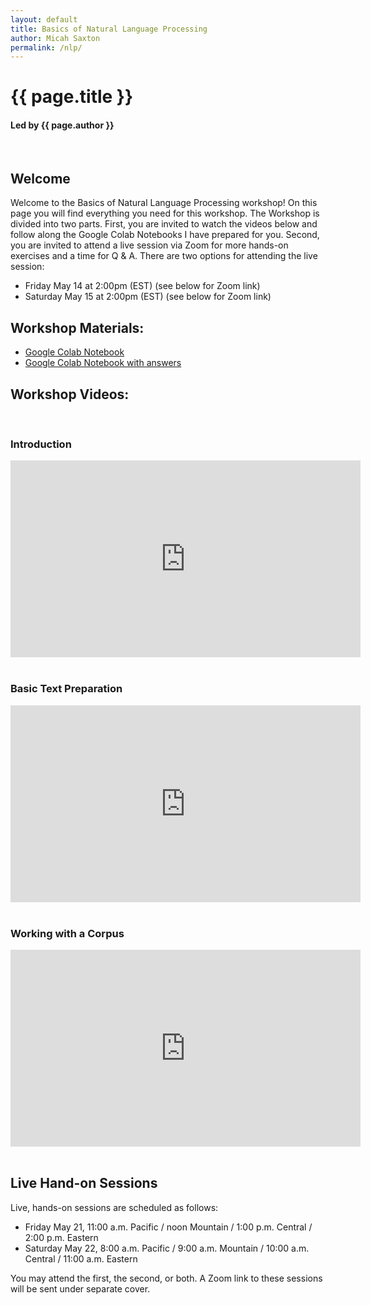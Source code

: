 ```yaml
---
layout: default
title: Basics of Natural Language Processing
author: Micah Saxton
permalink: /nlp/
---
```

# {{ page.title }}
#### Led by {{ page.author }}
&nbsp;    

## Welcome

Welcome to the Basics of Natural Language Processing workshop! On this page you will find everything you need for this workshop. The Workshop is divided into two parts. First, you are invited to watch the videos below and follow along the Google Colab Notebooks I have prepared for you. Second, you are invited to attend a live session via Zoom for more hands-on exercises and a time for Q & A. There are two options for attending the live session:
* Friday May 14 at 2:00pm (EST) (see below for Zoom link)
* Saturday May 15 at 2:00pm (EST) (see below for Zoom link)
&nbsp;    

## Workshop Materials:

* [Google Colab Notebook](https://colab.research.google.com/drive/1zlyEGPXngw0rSiEm5-YoIhnCL55dmbA7?usp=sharing)
* [Google Colab Notebook with answers](https://colab.research.google.com/drive/1tU12kdbr5qzVdr_oi8ZsfOdhniyLN438?usp=sharing) 
&nbsp;

## Workshop Videos:
&nbsp;

### Introduction
<iframe width="560" height="315" src="https://www.youtube.com/embed/EoOj09fhI6k" title="YouTube video player" frameborder="0" allow="accelerometer; autoplay; clipboard-write; encrypted-media; gyroscope; picture-in-picture" allowfullscreen></iframe>
&nbsp;

### Basic Text Preparation
<iframe width="560" height="315" src="https://www.youtube.com/embed/dYjk995MsaI" title="YouTube video player" frameborder="0" allow="accelerometer; autoplay; clipboard-write; encrypted-media; gyroscope; picture-in-picture" allowfullscreen></iframe>
&nbsp;

### Working with a Corpus
<iframe width="560" height="315" src="https://www.youtube.com/embed/Ftes-SNwA6s" title="YouTube video player" frameborder="0" allow="accelerometer; autoplay; clipboard-write; encrypted-media; gyroscope; picture-in-picture" allowfullscreen></iframe>
&nbsp;

## Live Hand-on Sessions

Live, hands-on sessions are scheduled as follows:

* Friday May 21, 11:00 a.m. Pacific / noon Mountain / 1:00 p.m. Central / 2:00 p.m. Eastern 
* Saturday May 22, 8:00 a.m. Pacific / 9:00 a.m. Mountain / 10:00 a.m. Central / 11:00 a.m. Eastern

You may attend the first, the second, or both. A Zoom link to these sessions will be sent under separate cover.
